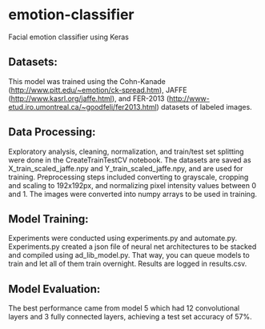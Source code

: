 # emotion-classifier
Facial emotion classifier using Keras

## Datasets:
This model was trained using the Cohn-Kanade (http://www.pitt.edu/~emotion/ck-spread.htm), JAFFE (http://www.kasrl.org/jaffe.html), and FER-2013 (http://www-etud.iro.umontreal.ca/~goodfeli/fer2013.html) datasets of labeled images.

## Data Processing:
Exploratory analysis, cleaning, normalization, and train/test set splitting were done in the CreateTrainTestCV notebook. The datasets are saved as X_train_scaled_jaffe.npy and Y_train_scaled_jaffe.npy, and are used for training. Preprocessing steps included converting to grayscale, cropping and scaling to 192x192px, and normalizing pixel intensity values between 0 and 1. The images were converted into numpy arrays to be used in training.

## Model Training:
Experiments were conducted using experiments.py and automate.py. Experiments.py created a json file of neural net architectures to be stacked and compiled using ad_lib_model.py. That way, you can queue models to train and let all of them train overnight. Results are logged in results.csv.

## Model Evaluation:
The best performance came from model 5 which had 12 convolutional layers and 3 fully connected layers, achieving a test set accuracy of 57%.

